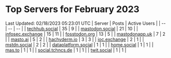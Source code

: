 # Top Servers for February 2023
Last Updated: 02/18/2023 05:23:01 UTC
| Server | Posts | Active Users |
| -- | -- | -- |
| [techhub.social](https://techhub.social/tags/PowerShell) | 35 | 9 |
| [mastodon.social](https://mastodon.social/tags/PowerShell) | 21 | 10 |
| [infosec.exchange](https://infosec.exchange/tags/PowerShell) | 15 | 11 |
| [fosstodon.org](https://fosstodon.org/tags/PowerShell) | 13 | 5 |
| [mastodonapp.uk](https://mastodonapp.uk/tags/PowerShell) | 7 | 2 |
| [masto.ai](https://masto.ai/tags/PowerShell) | 5 | 2 |
| [hachyderm.io](https://hachyderm.io/tags/PowerShell) | 3 | 3 |
| [ioc.exchange](https://ioc.exchange/tags/PowerShell) | 2 | 1 |
| [mstdn.social](https://mstdn.social/tags/PowerShell) | 2 | 2 |
| [dataplatform.social](https://dataplatform.social/tags/PowerShell) | 1 | 1 |
| [home.social](https://home.social/tags/PowerShell) | 1 | 1 |
| [mas.to](https://mas.to/tags/PowerShell) | 1 | 1 |
| [social.tchncs.de](https://social.tchncs.de/tags/PowerShell) | 1 | 1 |
| [twit.social](https://twit.social/tags/PowerShell) | 1 | 1 |
